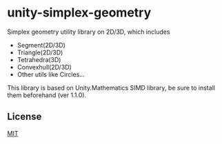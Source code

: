 # unity-simplex-geometry

Simplex geometry utility library on 2D/3D, which includes

- Segment(2D/3D)
- Triangle(2D/3D)
- Tetrahedra(3D)
- Convexhull(2D/3D)
- Other utils like Circles...

This library is based on Unity.Mathematics SIMD library, be sure to install them beforehand (ver 1.1.0).

## License
[MIT](LICENSE)
